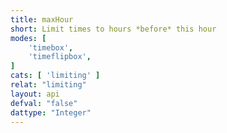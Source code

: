 ```yaml
---
title: maxHour
short: Limit times to hours *before* this hour
modes: [
	'timebox',
	'timeflipbox',
]
cats: [ 'limiting' ]
relat: "limiting"
layout: api
defval: "false"
dattype: "Integer"
---
```



